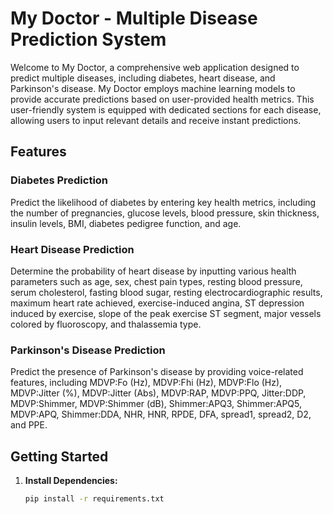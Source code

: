 # My Doctor - Multiple Disease Prediction System

Welcome to My Doctor, a comprehensive web application designed to predict multiple diseases, including diabetes, heart disease, and Parkinson's disease. My Doctor employs machine learning models to provide accurate predictions based on user-provided health metrics. This user-friendly system is equipped with dedicated sections for each disease, allowing users to input relevant details and receive instant predictions.

## Features

### Diabetes Prediction

Predict the likelihood of diabetes by entering key health metrics, including the number of pregnancies, glucose levels, blood pressure, skin thickness, insulin levels, BMI, diabetes pedigree function, and age.

### Heart Disease Prediction

Determine the probability of heart disease by inputting various health parameters such as age, sex, chest pain types, resting blood pressure, serum cholesterol, fasting blood sugar, resting electrocardiographic results, maximum heart rate achieved, exercise-induced angina, ST depression induced by exercise, slope of the peak exercise ST segment, major vessels colored by fluoroscopy, and thalassemia type.

### Parkinson's Disease Prediction

Predict the presence of Parkinson's disease by providing voice-related features, including MDVP:Fo (Hz), MDVP:Fhi (Hz), MDVP:Flo (Hz), MDVP:Jitter (%), MDVP:Jitter (Abs), MDVP:RAP, MDVP:PPQ, Jitter:DDP, MDVP:Shimmer, MDVP:Shimmer (dB), Shimmer:APQ3, Shimmer:APQ5, MDVP:APQ, Shimmer:DDA, NHR, HNR, RPDE, DFA, spread1, spread2, D2, and PPE.

## Getting Started

1. **Install Dependencies:**
   ```bash
   pip install -r requirements.txt

